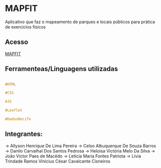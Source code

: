 # MAPFIT

Aplicativo que faz o mapeamento de
parques e locais públicos para prática de exercícios físicos

## Acesso

[MAPFIT](https://mapfit2.netlify.app/) 


## Ferramenteas/Linguagens utilizadas

```css

#HTML

#CSS

#JS

#Leaflet

#DadosRecife
```


## Integrantes:
-> Allyson Henrique De Lima Pereira
-> Celso Albuquerque De Souza Barros
-> Danilo Carvalhal Dos Santos Pedrosa
-> Heloisa Victória Melo Da Silva
-> João Victor Paes de Macêdo
-> Letícia Maria Fontes Patriota
-> Lívia Trindade Ramos
Vinícius César Cavalcante Cisneiros
